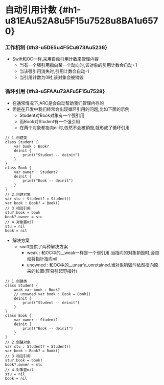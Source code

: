 # 自动引用计数 {#h1-u81EAu52A8u5F15u7528u8BA1u6570}

### 工作机制 {#h3-u5DE5u4F5Cu673Au5236}

* Swift和OC一样,采用自动引用计数来管理内容
  * 当有一个强引用指向某一个动向时,该对象的引用计数会自动+1
  * 当该强引用消失时,引用计数会自动-1
  * 当引用计数为0时,该对象会被销毁

### 循环引用 {#h3-u5FAAu73AFu5F15u7528}

* 在通常情况下,ARC是会自动帮助我们管理内存的
* 但是在开发中我们经常会出现循环引用的问题,比如下面的示例
  * Student对Book对象有一个强引用
  * 而Book对Student有一个强引用
  * 在两个对象都指向nil时,依然不会被销毁,就形成了循环引用

```
// 1.创建类
class Student {
    var book : Book?
    deinit {
        print("Student -- deinit")
    }
}
class Book {
    var owner : Student?
    deinit {
        print("Book -- deinit")
    }
}
// 2.创建对象
var stu : Student? = Student()
var book : Book? = Book()
// 3.相互引用
stu?.book = book
book?.owner = stu
// 4.对象置nil
stu = nil
book = nil
```

* 解决方案
  * swift提供了两种解决方案
    * weak : 和OC中的\_\_weak一样是一个弱引用.当指向的对象销毁时,会自动将指针指向nil
    * unowned : 和OC中的\_\_unsafe\_unretained.当对象销毁时依然指向原来的位置\(容易引起野指针\)

```
// 1.创建类
class Student {
    weak var book : Book?
    // unowned var book : Book = Book()
    deinit {
        print("Student -- deinit")
    }
}
class Book {
    var owner : Student?
    deinit {
        print("Book -- deinit")
    }
}
// 2.创建对象
var stu : Student? = Student()
var book : Book? = Book()
// 3.相互引用
stu?.book = book!
book?.owner = stu
// 4.对象置nil
stu = nil
book = nil
```



